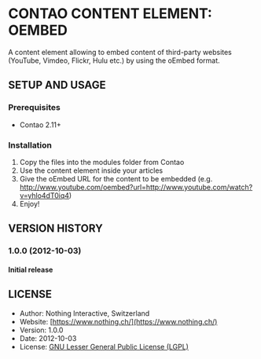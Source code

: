 # CONTAO CONTENT ELEMENT: OEMBED
A content element allowing to embed content of third-party websites (YouTube, Vimdeo, Flickr, Hulu etc.) by using the oEmbed format.

## SETUP AND USAGE
### Prerequisites
 * Contao 2.11+

### Installation
1. Copy the files into the modules folder from Contao
2. Use the content element inside your articles
3. Give the oEmbed URL for the content to be embedded (e.g. http://www.youtube.com/oembed?url=http://www.youtube.com/watch?v=yhlo4dT0iq4)
4. Enjoy!

## VERSION HISTORY
### 1.0.0 (2012-10-03)
#### Initial release

## LICENSE
* Author:		Nothing Interactive, Switzerland
* Website: 		[https://www.nothing.ch/](https://www.nothing.ch/)
* Version: 		1.0.0
* Date: 		2012-10-03
* License: 		[GNU Lesser General Public License (LGPL)](http://www.gnu.org/licenses/lgpl.html)
